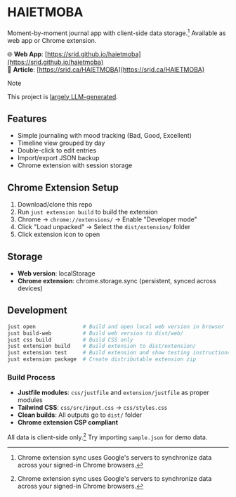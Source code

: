 # HAIETMOBA

Moment-by-moment journal app with client-side data storage.[^1] Available as web app or Chrome extension.

🌐 **Web App**: [https://srid.github.io/haietmoba](https://srid.github.io/haietmoba)  
🔗 **Article**: [https://srid.ca/HAIETMOBA](https://srid.ca/HAIETMOBA)

> [!NOTE]
> This project is [largely LLM-generated](https://x.com/sridca/status/1971968939954409592).

## Features

- Simple journaling with mood tracking (Bad, Good, Excellent)
- Timeline view grouped by day  
- Double-click to edit entries
- Import/export JSON backup
- Chrome extension with session storage

## Chrome Extension Setup

1. Download/clone this repo
2. Run `just extension build` to build the extension
3. Chrome → `chrome://extensions/` → Enable "Developer mode"
4. Click "Load unpacked" → Select the `dist/extension/` folder
5. Click extension icon to open

## Storage

- **Web version**: localStorage
- **Chrome extension**: chrome.storage.sync (persistent, synced across devices)

## Development

```bash
just open               # Build and open local web version in browser
just build-web          # Build web version to dist/web/
just css build          # Build CSS only
just extension build    # Build extension to dist/extension/
just extension test     # Build extension and show testing instructions
just extension package  # Create distributable extension zip
```

### Build Process
- **Justfile modules**: `css/justfile` and `extension/justfile` as proper modules
- **Tailwind CSS**: `css/src/input.css` → `css/styles.css`
- **Clean builds**: All outputs go to `dist/` folder
- **Chrome extension CSP compliant**

All data is client-side only.[^1] Try importing `sample.json` for demo data.

[^1]: Chrome extension sync uses Google's servers to synchronize data across your signed-in Chrome browsers.
